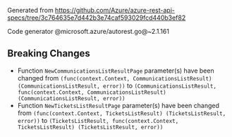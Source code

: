 Generated from https://github.com/Azure/azure-rest-api-specs/tree/3c764635e7d442b3e74caf593029fcd440b3ef82

Code generator @microsoft.azure/autorest.go@~2.1.161

## Breaking Changes

- Function `NewCommunicationsListResultPage` parameter(s) have been changed from `(func(context.Context, CommunicationsListResult) (CommunicationsListResult, error))` to `(CommunicationsListResult, func(context.Context, CommunicationsListResult) (CommunicationsListResult, error))`
- Function `NewTicketsListResultPage` parameter(s) have been changed from `(func(context.Context, TicketsListResult) (TicketsListResult, error))` to `(TicketsListResult, func(context.Context, TicketsListResult) (TicketsListResult, error))`
